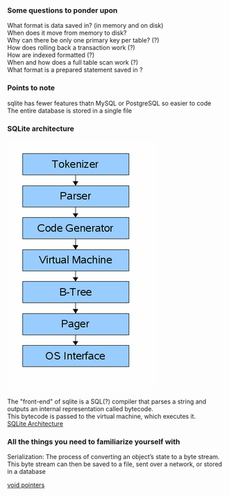 ### Some questions to ponder upon
What format is data saved in? (in memory and on disk)  
When does it move from memory to disk?  
Why can there be only one primary key per table? (?)  
How does rolling back a transaction work (?)  
How are indexed formatted (?)  
When and how does a full table scan work (?)  
What format is a prepared statement saved in ?  

### Points to note
sqlite has fewer features thatn MySQL or PostgreSQL so easier to code  
The entire database is stored in a single file  


### SQLite architecture
![title](Images/design.gif)

The "front-end" of sqlite is a SQL(?) compiler that parses a string and outputs an internal representation called bytecode.  
This bytecode is passed to the virtual machine, which executes it.  
[SQLite Architecture](https://www.sqlite.org/arch.html)

### All the things you need to familiarize yourself with

Serialization: The process of converting an object’s state to a byte stream. This byte stream can then be saved to a file, sent over a network, or stored in a database  

[void pointers](/del.c)  


